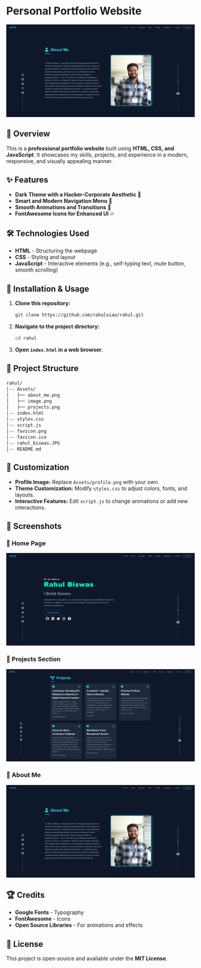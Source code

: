 # Personal Portfolio Website

![Portfolio Preview](Assets/about_me.png)

## 🚀 Overview
This is a **professional portfolio website** built using **HTML, CSS, and JavaScript**. It showcases my skills, projects, and experience in a modern, responsive, and visually appealing manner.

## ✨ Features
- **Dark Theme with a Hacker-Corporate Aesthetic** 🖤
- **Smart and Modern Navigation Menu** 📌
- **Smooth Animations and Transitions** 🎨
- **FontAwesome Icons for Enhanced UI** 🔥

## 🛠️ Technologies Used
- **HTML** - Structuring the webpage
- **CSS** - Styling and layout
- **JavaScript** - Interactive elements (e.g., self-typing text, mute button, smooth scrolling)

## 📂 Installation & Usage
1. **Clone this repository:**
   ```sh
   git clone https://github.com/rahulxiao/rahul.git
   ```
2. **Navigate to the project directory:**
   ```sh
   cd rahul
   ```
3. **Open `index.html` in a web browser.**

## 📁 Project Structure
```
rahul/
│-- Assets/
│   ├── about_me.png
│   ├── image.png
│   ├── projects.png
│-- index.html
│-- styles.css
│-- script.js
│-- favicon.png
│-- favicon.ico
│-- rahul_biswas.JPG
│-- README.md
```

## 🎨 Customization
- **Profile Image:** Replace `Assets/profile.png` with your own.
- **Theme Customization:** Modify `styles.css` to adjust colors, fonts, and layouts.
- **Interactive Features:** Edit `script.js` to change animations or add new interactions.

## 📸 Screenshots
### 🔹 Home Page
![Home Page](Assets/image.png)

### 🔹 Projects Section
![Projects](Assets/projects.png)

### 🔹 About Me 
![About Me](Assets/about_me.png)

## 🏆 Credits
- **Google Fonts** - Typography
- **FontAwesome** - Icons
- **Open Source Libraries** - For animations and effects

## 📜 License
This project is open-source and available under the **MIT License**.



